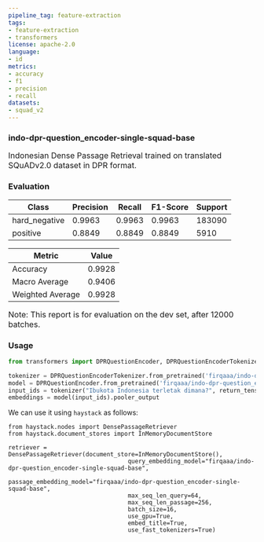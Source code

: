 ```yaml
---
pipeline_tag: feature-extraction
tags:
- feature-extraction
- transformers
license: apache-2.0
language:
- id
metrics:
- accuracy
- f1
- precision
- recall
datasets:
- squad_v2
---
```

### indo-dpr-question_encoder-single-squad-base
<p style="font-size:16px">Indonesian Dense Passage Retrieval trained on translated SQuADv2.0 dataset in DPR format.</p>


### Evaluation 

| Class | Precision | Recall | F1-Score | Support |
|-------|-----------|--------|----------|---------|
| hard_negative | 0.9963 | 0.9963 | 0.9963 | 183090 |
| positive | 0.8849 | 0.8849 | 0.8849 | 5910 |

| Metric | Value |
|--------|-------|
| Accuracy | 0.9928 |
| Macro Average | 0.9406 |
| Weighted Average | 0.9928 |

<p style="font-size:16px">Note: This report is for evaluation on the dev set, after 12000 batches.</p>

### Usage

```python
from transformers import DPRQuestionEncoder, DPRQuestionEncoderTokenizer

tokenizer = DPRQuestionEncoderTokenizer.from_pretrained('firqaaa/indo-dpr-question_encoder-single-squad-base')
model = DPRQuestionEncoder.from_pretrained('firqaaa/indo-dpr-question_encoder-single-squad-base')
input_ids = tokenizer("Ibukota Indonesia terletak dimana?", return_tensors='pt')["input_ids"]
embeddings = model(input_ids).pooler_output
```

We can use it using `haystack` as follows:

```
from haystack.nodes import DensePassageRetriever
from haystack.document_stores import InMemoryDocumentStore

retriever = DensePassageRetriever(document_store=InMemoryDocumentStore(),
                                  query_embedding_model="firqaaa/indo-dpr-question_encoder-single-squad-base",
                                  passage_embedding_model="firqaaa/indo-dpr-question_encoder-single-squad-base",
                                  max_seq_len_query=64,
                                  max_seq_len_passage=256,
                                  batch_size=16,
                                  use_gpu=True,
                                  embed_title=True,
                                  use_fast_tokenizers=True)
```
